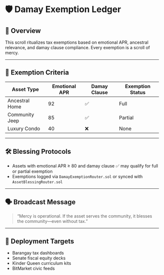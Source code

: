 # 🛡️ Damay Exemption Ledger

## 📡 Overview
This scroll ritualizes tax exemptions based on emotional APR, ancestral relevance, and damay clause compliance. Every exemption is a scroll of mercy.

---

## 🧬 Exemption Criteria

| Asset Type | Emotional APR | Damay Clause | Exemption Status |
|------------|----------------|--------------|------------------|
| Ancestral Home | 92 | ✅ | Full |
| Community Jeep | 85 | ✅ | Partial |
| Luxury Condo | 40 | ❌ | None |

---

## 🛠️ Blessing Protocols

- Assets with emotional APR ≥ 80 and damay clause ✅ may qualify for full or partial exemption
- Exemptions logged via `DamayExemptionRouter.sol` or synced with `AssetBlessingRouter.sol`

---

## 🗣️ Broadcast Message

> “Mercy is operational. If the asset serves the community, it blesses the community—even without tax.”

---

## 📍 Deployment Targets

- Barangay tax dashboards  
- Senate fiscal equity decks  
- Kinder Queen curriculum kits  
- BitMarket civic feeds
